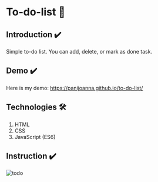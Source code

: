 # To-do-list 📝

## Introduction ✔️
Simple to-do list. You can add, delete, or mark as done task.

## Demo ✔️
Here is my demo:
https://panijoanna.github.io/to-do-list/

## Technologies 🛠
1. HTML
2. CSS 
3. JavaScript (ES6)

## Instruction ✔️
![todo](https://user-images.githubusercontent.com/105354955/188605799-476a86a4-db4c-40be-b1fb-72cd3a9d3919.gif)


